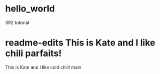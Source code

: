 # hello_world
392 tutorial

readme-edits
This is Kate and I like chili parfaits!  
=======
This is Kate and I like cold chili!
 main
